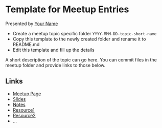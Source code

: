 # Template for Meetup Entries

Presented by [Your Name][presenter]

* Create a meetup topic specific folder `YYYY-MMM-DD-topic-short-name`
* Copy this template to the newly created folder and rename it to README.md
* Edit this template and fill up the details

A short description of the topic can go here. You can commit files in the
meetup folder and provide links to those below.

## Links
- [Meetup Page][meetup]
- [Slides][slides]
- [Notes][notes]
- [Resource1][r1]
- [Resource2][r2]
- ...

[presenter]: <link to github, twitter or email>
[meetup]: https://www.meetup.com/The-Bangalore-Haskell-User-Group/events/<event-id>
[slides]: <link to slides>
[notes]: <link to notes>
[r1]: <link to resource>
[r2]: <link to resource>
